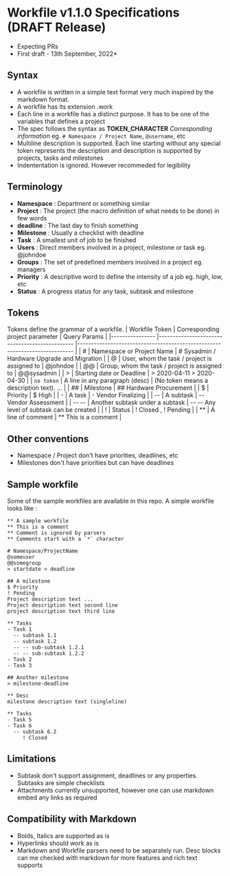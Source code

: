 # Workfile v1.1.0 Specifications (DRAFT Release)
* Expecting PRs
* First draft - 13th September, 2022*

## Syntax
- A workfile is written in a simple text format very much inspired by the markdown format.
- A workfile has its extension .work
- Each line in a workfile has a distinct purpose. It has to be one of the variables that defines a project
- The spec follows the syntax as __TOKEN_CHARACTER__ <space> *Corresponding information* eg. `# Namespace / Project Name`, `@username`, etc
- Multiline description is supported. Each line starting without any special token represents the description and description is supported by projects, tasks and milestones
 - Indententation is ignored. However recommeded for legibility 
  
## Terminology
- **Namespace** : Department or something similar
- **Project** : The project (the macro definition of what needs to be done) in few words
- **deadline** : The last day to finish something
- **Milestone** : Usually a checklist with deadline
- **Task** : A smallest unit of job to be finished 
- **Users** : Direct members involved in a project, milestone or task eg. @johndoe
- **Groups** : The set of predefined members involved in a project eg. managers
- **Priority** : A descriptive word to define the intensity of a job eg. high, low, etc
- **Status** : A progress status for any task, subtask and milestone

## Tokens
Tokens define the grammar of a workfile.
| Workfile Token 	| Corresponding project parameter 	| Query Params 	|
|----------------	|-----------------------------------------------	|----------------------------------------------------------------------------	|
| # 	| Namespace or Project Name 	| # Sysadmin / Hardware Upgrade and Migration 	|
| @ 	| User, whom the task / project is assigned to 	| @johndoe 	|
| @@ 	| Group, whom the task / project is assigned to 	| @@sysadmin 	|
| > 	| Starting date or Deadline 	| > 2020-04-11 > 2020-04-30 	|
| `no token` | A line in any paragraph (desc) 	| (No token means a description text). ... 	|
| ## 	| Milestone 	| ## Hardware Procurement 	|
| $ 	| Priority 	| $ High 	|
| - 	| A task 	| - Vendor Finalizing 	|
| -- 	| A subtask 	| -- Vendor Assessment |
| -- -- | Another subtask under a subtask | -- -- Any level of subtask can be created |
| ! | Status | ! Closed , ! Pending |
| ** | A line of comment | ** This is a comment | 

## Other conventions
- Namespace / Project don't have priorities, deadlines, etc
- Milestones don't have priorities but can have deadlines

## Sample workfile
Some of the sample workfiles are available in this repo. A simple workfile looks like :
```
** A sample workfile
** This is a comment
** Comment is ignored by parsers
** Comments start with a `*` character

# Namespace/ProjectName
@someuser
@@somegroup
> startdate > deadline

## A milestone
$ Priority
! Pending
Project description text ...
Project description text second line
project description text third line

** Tasks
- Task 1
  -- subtask 1.1
  -- subtask 1.2
  -- -- sub-subtask 1.2.1
  -- -- sub-subtask 1.2.2
- Task 2
- Task 3

## Another milestone
> milestone-deadline

** Desc
milestone description text (singleline)

** Tasks
- Task 5
- Task 6
  -- subtask 6.2
     ! Closed
```

## Limitations
- Subtask don't support assignment, deadlines or any properties. Subtasks are simple checklists
- Attachments currently unsupported, however one can use markdown embed any links as required

## Compatibility with Markdown
- Bolds, Italics are supported as is
- Hyperlinks should work as is
- Markdown and Workfile parsers need to be separately run. Desc blocks can me checked with markdown for more features and rich text supports

